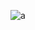 


![a](https://gist.githubusercontent.com/strukovas/6d8425eba72fc5f036b7941e3a559267/raw/0f16441e8b9a67ea768454380e595eda054cc0cf/duck.gif)

<!--
**strukovas/strukovas** is a ✨ _special_ ✨ repository because its `README.md` (this file) appears on your GitHub profile.

Here are some ideas to get you started:

- 🔭 I’m currently working on ...
- 🌱 I’m currently learning ...
- 👯 I’m looking to collaborate on ...
- 🤔 I’m looking for help with ...
- 💬 Ask me about ...
- 📫 How to reach me: ...
- 😄 Pronouns: ...
- ⚡ Fun fact: ...
-->
